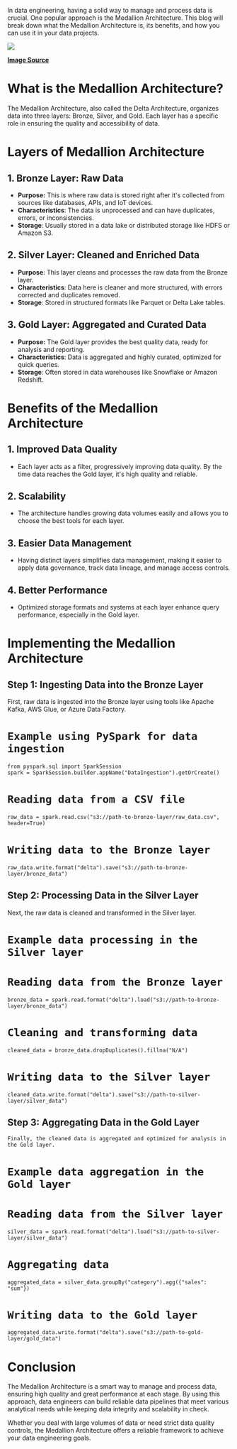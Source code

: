 In data engineering, having a solid way to manage and process data is crucial. One popular approach is the Medallion Architecture. This blog will break down what the Medallion Architecture is, its benefits, and how you can use it in your data projects.

![](https://miro.medium.com/v2/resize:fit:1400/0*CmEof9n2fY2uJfJZ)

[**Image Source**](https://www.databricks.com/glossary/medallion-architecture)

# What is the Medallion Architecture?

The Medallion Architecture, also called the Delta Architecture, organizes data into three layers: Bronze, Silver, and Gold. Each layer has a specific role in ensuring the quality and accessibility of data.

# Layers of Medallion Architecture

## 1. Bronze Layer: Raw Data

- **Purpose:** This is where raw data is stored right after it's collected from sources like databases, APIs, and IoT devices.
- **Characteristics**: The data is unprocessed and can have duplicates, errors, or inconsistencies.
- **Storage**: Usually stored in a data lake or distributed storage like HDFS or Amazon S3.

## 2. Silver Layer: Cleaned and Enriched Data

- **Purpose**: This layer cleans and processes the raw data from the Bronze layer.
- **Characteristics**: Data here is cleaner and more structured, with errors corrected and duplicates removed.
- **Storage**: Stored in structured formats like Parquet or Delta Lake tables.

## 3. Gold Layer: Aggregated and Curated Data

- **Purpose:** The Gold layer provides the best quality data, ready for analysis and reporting.
- **Characteristics**: Data is aggregated and highly curated, optimized for quick queries.
- **Storage**: Often stored in data warehouses like Snowflake or Amazon Redshift.

# Benefits of the Medallion Architecture

## 1. Improved Data Quality

- Each layer acts as a filter, progressively improving data quality. By the time data reaches the Gold layer, it's high quality and reliable.

## 2. Scalability

- The architecture handles growing data volumes easily and allows you to choose the best tools for each layer.

## 3. Easier Data Management

- Having distinct layers simplifies data management, making it easier to apply data governance, track data lineage, and manage access controls.

## 4. Better Performance

- Optimized storage formats and systems at each layer enhance query performance, especially in the Gold layer.

# Implementing the Medallion Architecture

## Step 1: Ingesting Data into the Bronze Layer

First, raw data is ingested into the Bronze layer using tools like Apache Kafka, AWS Glue, or Azure Data Factory.

# `Example using PySpark for data ingestion`  
`from pyspark.sql import SparkSession`  
`spark = SparkSession.builder.appName("DataIngestion").getOrCreate()`  
  
# `Reading data from a CSV file`  
`raw_data = spark.read.csv("s3://path-to-bronze-layer/raw_data.csv", header=True)`  
  
# `Writing data to the Bronze layer`  
`raw_data.write.format("delta").save("s3://path-to-bronze-layer/bronze_data")`

## Step 2: Processing Data in the Silver Layer

Next, the raw data is cleaned and transformed in the Silver layer.

# `Example data processing in the Silver layer`  
# `Reading data from the Bronze layer`  
`bronze_data = spark.read.format("delta").load("s3://path-to-bronze-layer/bronze_data")`  
  
# `Cleaning and transforming data`  
`cleaned_data = bronze_data.dropDuplicates().fillna("N/A")`  
  
# `Writing data to the Silver layer`  
`cleaned_data.write.format("delta").save("s3://path-to-silver-layer/silver_data")`

## Step 3: Aggregating Data in the Gold Layer

`Finally, the cleaned data is aggregated and optimized for analysis in the Gold layer.`

# `Example data aggregation in the Gold layer`  
# `Reading data from the Silver layer`  
`silver_data = spark.read.format("delta").load("s3://path-to-silver-layer/silver_data")`  
  
# `Aggregating data`  
`aggregated_data = silver_data.groupBy("category").agg({"sales": "sum"})`  
  
# `Writing data to the Gold layer`  
`aggregated_data.write.format("delta").save("s3://path-to-gold-layer/gold_data")`

# Conclusion

The Medallion Architecture is a smart way to manage and process data, ensuring high quality and great performance at each stage. By using this approach, data engineers can build reliable data pipelines that meet various analytical needs while keeping data integrity and scalability in check.

Whether you deal with large volumes of data or need strict data quality controls, the Medallion Architecture offers a reliable framework to achieve your data engineering goals.